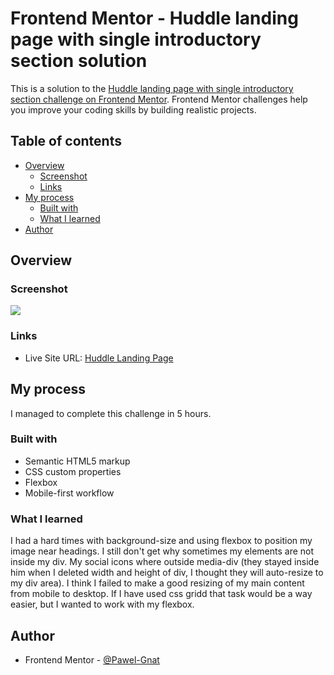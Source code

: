 # Frontend Mentor - Huddle landing page with single introductory section solution

This is a solution to the [Huddle landing page with single introductory section challenge on Frontend Mentor](https://www.frontendmentor.io/challenges/huddle-landing-page-with-a-single-introductory-section-B_2Wvxgi0). Frontend Mentor challenges help you improve your coding skills by building realistic projects. 

## Table of contents

- [Overview](#overview)
  - [Screenshot](#screenshot)
  - [Links](#links)
- [My process](#my-process)
  - [Built with](#built-with)
  - [What I learned](#what-i-learned)
- [Author](#author)

## Overview

### Screenshot

![](./screenshot.jpg)

### Links

- Live Site URL: [Huddle Landing Page](https://pawel-gnat.github.io/Frontend-Mentor-3-Column-Card-Component/)

## My process

I managed to complete this challenge in 5 hours.

### Built with

- Semantic HTML5 markup
- CSS custom properties
- Flexbox
- Mobile-first workflow

### What I learned

I had a hard times with background-size and using flexbox to position my image near headings. I still don't get why sometimes my elements are not inside my div. My social icons where outside media-div (they stayed inside him when I deleted width and height of div, I thought they will auto-resize to my div area). I think I failed to make a good resizing of my main content from mobile to desktop. If I have used css gridd that task would be a way easier, but I wanted to work with my flexbox. 

## Author

- Frontend Mentor - [@Pawel-Gnat](https://www.frontendmentor.io/profile/Pawel-Gnat)
